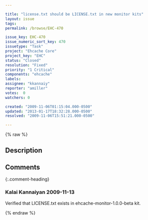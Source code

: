 ```yaml
---

title: "license.txt should be LICENSE.txt in new monitor kits"
layout: issue
tags: 
permalink: /browse/EHC-470

issue_key: EHC-470
issue_numeric_sort_key: 470
issuetype: "Task"
project: "Ehcache Core"
project_key: "EHC"
status: "Closed"
resolution: "Fixed"
priority: "1 Critical"
components: "ehcache"
labels: 
assignee: "kkannaiy"
reporter: "amiller"
votes:  0
watchers: 0

created: "2009-11-06T01:15:04.000-0500"
updated: "2013-01-17T18:32:28.000-0500"
resolved: "2009-11-06T15:51:21.000-0500"

---
```




{% raw %}



## Description

<div markdown="1" class="description">



</div>

## Comments


{:.comment-heading}
### **Kalai Kannaiyan** <span class="date">2009-11-13</span>

<div markdown="1" class="comment">

Verified that LICENSE.txt exists  in ehcache-monitor-1.0.0-beta kit.

</div>



{% endraw %}
